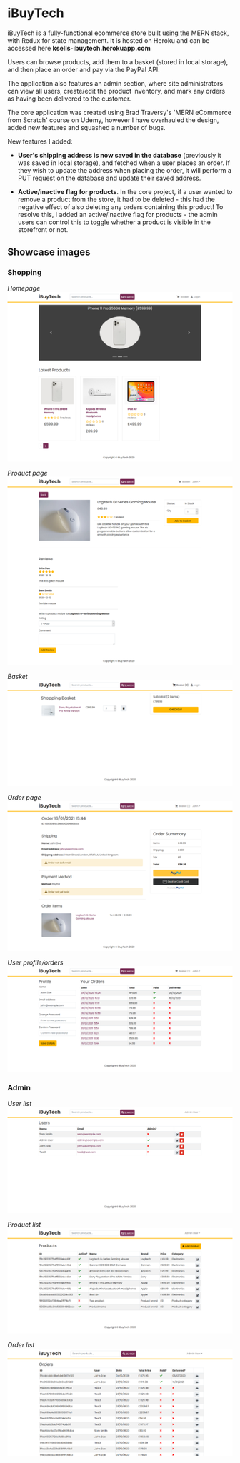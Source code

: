 # iBuyTech

iBuyTech is a fully-functional ecommerce store built using the MERN stack, with Redux for state management. It is hosted on Heroku and can be accessed here **ksells-ibuytech.herokuapp.com**

Users can browse products, add them to a basket (stored in local storage), and then place an order and pay via the PayPal API.

The application also features an admin section, where site administrators can view all users, create/edit the product inventory, and mark any orders as having been delivered to the customer.

The core application was created using Brad Traversy's 'MERN eCommerce from Scratch' course on Udemy, however I have overhauled the design, added new features and squashed a number of bugs.

New features I added:

- **User's shipping address is now saved in the database** (previously it was saved in local storage), and fetched when a user places an order. If they wish to update the address when placing the order, it will perform a PUT request on the database and update their saved address.

- **Active/inactive flag for products**. In the core project, if a user wanted to remove a product from the store, it had to be deleted - this had the negative effect of also deleting any orders containing this product! To resolve this, I added an active/inactive flag for products - the admin users can control this to toggle whether a product is visible in the storefront or not.

## Showcase images

### Shopping

_Homepage_
![Showcase1](/showcase-home.png?raw=true "Showcase1")

_Product page_
![Showcase2](/showcase-product.png?raw=true "Showcase2")

_Basket_
![Showcase3](/showcase-basket.png?raw=true "Showcase3")

_Order page_
![Showcase4](/showcase-order.png?raw=true "Showcase4")

_User profile/orders_
![Showcase5](/showcase-orders.png?raw=true "Showcase5")

### Admin

_User list_
![Showcase6](/showcase-admin-users.png?raw=true "Showcase6")

_Product list_
![Showcase7](/showcase-admin-products.png?raw=true "Showcase7")

_Order list_
![Showcase8](/showcase-admin-orders.png?raw=true "Showcase8")
